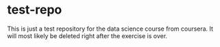 # test-repo
This is just a test repository for the data science course from coursera. It will most likely be deleted right after the exercise is over.
